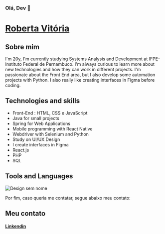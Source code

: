 ### Olá, Dev 👋 
# [Roberta Vitória](https://www.linkedin.com/in/roberta-vit%C3%B3ria/) 

<!--
**roberta976/roberta976** is a ✨ _special_ ✨ repository because its `README.md` (this file) appears on your GitHub profile.

Here are some ideas to get you started:

- 🔭 I’m currently working on ...
- 🌱 I’m currently learning ...
- 👯 I’m looking to collaborate on ...
- 🤔 I’m looking for help with ...
- 💬 Ask me about ...
- 📫 How to reach me: ...
- 😄 Pronouns: ...
- ⚡ Fun fact: ...
-->
## Sobre mim

I'm 20y, I'm currently studying Systems Analysis and Development at IFPE- Instituto Federal de Pernambuco.
I'm always curious to learn more about new technologies and how they can work in different projects. I'm passionate about the Front End area, but I also develop some automation projects with Python. I also really like creating interfaces in Figma before coding.

## Technologies and skills

* Front-End : HTML, CSS e JavaScript
* Java for small projects
* Spring for Web Applications
* Mobile programming with React Native
* Webdriver with Selenium and Python
* Study on UI/UX Design
* I create interfaces in Figma
* React.js
* PHP
* SQL


## Tools and Languages

![Design sem nome](https://github.com/roberta976/roberta976/assets/66263681/076efadd-b41d-4bf4-b0d5-bd0a4964bf34)

Por fim, caso queria me contatar, segue abaixo meu contato:

## Meu contato


####    [Linkendin](https://www.linkedin.com/in/roberta-vit%C3%B3ria) 
